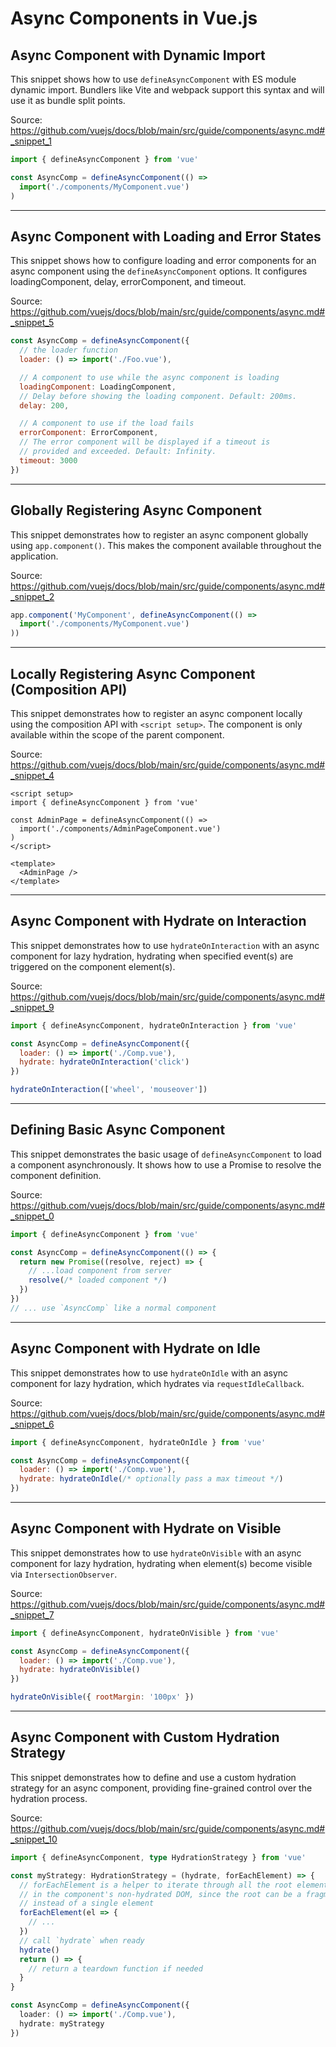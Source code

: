 # Async Components in Vue.js

## Async Component with Dynamic Import

This snippet shows how to use `defineAsyncComponent` with ES module dynamic import. Bundlers like Vite and webpack support this syntax and will use it as bundle split points.

Source: https://github.com/vuejs/docs/blob/main/src/guide/components/async.md#_snippet_1

```javascript
import { defineAsyncComponent } from 'vue'

const AsyncComp = defineAsyncComponent(() =>
  import('./components/MyComponent.vue')
)
```

---

## Async Component with Loading and Error States

This snippet shows how to configure loading and error components for an async component using the `defineAsyncComponent` options.  It configures loadingComponent, delay, errorComponent, and timeout.

Source: https://github.com/vuejs/docs/blob/main/src/guide/components/async.md#_snippet_5

```javascript
const AsyncComp = defineAsyncComponent({
  // the loader function
  loader: () => import('./Foo.vue'),

  // A component to use while the async component is loading
  loadingComponent: LoadingComponent,
  // Delay before showing the loading component. Default: 200ms.
  delay: 200,

  // A component to use if the load fails
  errorComponent: ErrorComponent,
  // The error component will be displayed if a timeout is
  // provided and exceeded. Default: Infinity.
  timeout: 3000
})
```

---

## Globally Registering Async Component

This snippet demonstrates how to register an async component globally using `app.component()`. This makes the component available throughout the application.

Source: https://github.com/vuejs/docs/blob/main/src/guide/components/async.md#_snippet_2

```javascript
app.component('MyComponent', defineAsyncComponent(() =>
  import('./components/MyComponent.vue')
))
```

---

## Locally Registering Async Component (Composition API)

This snippet demonstrates how to register an async component locally using the composition API with `<script setup>`. The component is only available within the scope of the parent component.

Source: https://github.com/vuejs/docs/blob/main/src/guide/components/async.md#_snippet_4

```vue
<script setup>
import { defineAsyncComponent } from 'vue'

const AdminPage = defineAsyncComponent(() =>
  import('./components/AdminPageComponent.vue')
)
</script>

<template>
  <AdminPage />
</template>
```

---

## Async Component with Hydrate on Interaction

This snippet demonstrates how to use `hydrateOnInteraction` with an async component for lazy hydration, hydrating when specified event(s) are triggered on the component element(s).

Source: https://github.com/vuejs/docs/blob/main/src/guide/components/async.md#_snippet_9

```javascript
import { defineAsyncComponent, hydrateOnInteraction } from 'vue'

const AsyncComp = defineAsyncComponent({
  loader: () => import('./Comp.vue'),
  hydrate: hydrateOnInteraction('click')
})
```

```javascript
hydrateOnInteraction(['wheel', 'mouseover'])
```

---

## Defining Basic Async Component

This snippet demonstrates the basic usage of `defineAsyncComponent` to load a component asynchronously. It shows how to use a Promise to resolve the component definition.

Source: https://github.com/vuejs/docs/blob/main/src/guide/components/async.md#_snippet_0

```javascript
import { defineAsyncComponent } from 'vue'

const AsyncComp = defineAsyncComponent(() => {
  return new Promise((resolve, reject) => {
    // ...load component from server
    resolve(/* loaded component */)
  })
})
// ... use `AsyncComp` like a normal component
```

---

## Async Component with Hydrate on Idle

This snippet demonstrates how to use `hydrateOnIdle` with an async component for lazy hydration, which hydrates via `requestIdleCallback`.

Source: https://github.com/vuejs/docs/blob/main/src/guide/components/async.md#_snippet_6

```javascript
import { defineAsyncComponent, hydrateOnIdle } from 'vue'

const AsyncComp = defineAsyncComponent({
  loader: () => import('./Comp.vue'),
  hydrate: hydrateOnIdle(/* optionally pass a max timeout */)
})
```

---

## Async Component with Hydrate on Visible

This snippet demonstrates how to use `hydrateOnVisible` with an async component for lazy hydration, hydrating when element(s) become visible via `IntersectionObserver`.

Source: https://github.com/vuejs/docs/blob/main/src/guide/components/async.md#_snippet_7

```javascript
import { defineAsyncComponent, hydrateOnVisible } from 'vue'

const AsyncComp = defineAsyncComponent({
  loader: () => import('./Comp.vue'),
  hydrate: hydrateOnVisible()
})
```

```javascript
hydrateOnVisible({ rootMargin: '100px' })
```

---

## Async Component with Custom Hydration Strategy

This snippet demonstrates how to define and use a custom hydration strategy for an async component, providing fine-grained control over the hydration process.

Source: https://github.com/vuejs/docs/blob/main/src/guide/components/async.md#_snippet_10

```typescript
import { defineAsyncComponent, type HydrationStrategy } from 'vue'

const myStrategy: HydrationStrategy = (hydrate, forEachElement) => {
  // forEachElement is a helper to iterate through all the root elements
  // in the component's non-hydrated DOM, since the root can be a fragment
  // instead of a single element
  forEachElement(el => {
    // ...
  })
  // call `hydrate` when ready
  hydrate()
  return () => {
    // return a teardown function if needed
  }
}

const AsyncComp = defineAsyncComponent({
  loader: () => import('./Comp.vue'),
  hydrate: myStrategy
})
```


